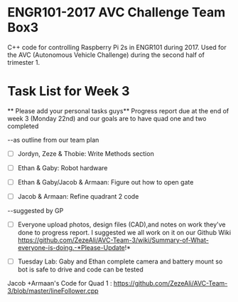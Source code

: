 # ENGR101-2017 AVC Challenge Team Box3
C++ code for controlling Raspberry Pi 2s in ENGR101 during 2017.
Used for the AVC (Autonomous Vehicle Challenge) during the second half of trimester 1.

# Task List for Week 3

** Please add your personal tasks guys** Progress report due at the end of week 3 (Monday 22nd) and our goals are to have quad one and two completed

--as outline from our team plan 

- [ ] Jordyn, Zeze & Thobie: Write Methods section

- [ ] Ethan & Gaby: Robot hardware 

- [ ] Ethan & Gaby/Jacob & Armaan: Figure out how to open gate

- [ ] Jacob & Armaan: Refine quadrant 2 code

--suggested by GP

- [ ] Everyone upload photos, design files (CAD),and notes on work they've done to progress report. I suggested we all work on it on our Github Wiki https://github.com/ZezeAli/AVC-Team-3/wiki/Summary-of-What-everyone-is-doing.-*Please-Update!*

- [ ] Tuesday Lab: Gaby and Ethan complete camera and battery mount so bot is safe to drive and code can be tested  

Jacob +Armaan's Code for Quad 1 : https://github.com/ZezeAli/AVC-Team-3/blob/master/lineFollower.cpp


